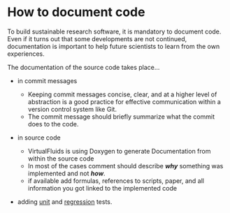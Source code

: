 # How to document code

To build sustainable research software, it is mandatory to document code. 
Even if it turns out that some developments are not continued, documentation is important to help future scientists to learn from the own experiences.  

The documentation of the source code takes place…

- in commit messages  
  - Keeping commit messages concise, clear, and at a higher level of abstraction is a good practice for effective communication within a version control system like Git.
  - The commit message should briefly summarize what the commit does to the code. 

- in source code
  - VirtualFluids is using Doxygen to generate Documentation from within the source code
   - In most of the cases comment should describe ***why*** something was implemented and not ***how***.
   - if available add formulas, references to scripts, paper, and all information you got linked to the implemented code

- adding <!-- DOXYGEN_MAKE_REF -->[unit](unit-tests.md) and <!-- DOXYGEN_MAKE_DOXYGEN_MAKE_REFABSOLUTE -->[regression](regression-tests.md) tests.
